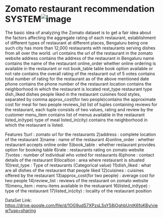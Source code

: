 # Zomato restaurant recommendation SYSTEM![image](https://user-images.githubusercontent.com/67328106/114341133-add81d80-9b76-11eb-8ead-766419dbfad1.png)

The basic idea of analyzing the Zomato dataset is to get a fair idea about the factors affecting the aggregate rating of 
each restaurant, establishment of different types of restaurant at different places, Bengaluru being one such city has 
more than 12,000 restaurants with restaurants serving dishes from all over the world. 
url contains the url of the restaurant in the zomato website address contains 
the address of the restaurant in Bengaluru name contains the name of the restaurant online_order whether online ordering
is available in the restaurant or not book_table table book option available or not rate contains the overall rating of 
the restaurant out of 5 votes contains total number of rating for the restaurant as of 
the above mentioned date phone contains the phone number of the restaurant location contains 
the neighborhood in which the restaurant is located rest_type restaurant type dish_liked dishes people liked in 
the restaurant cuisines food styles, separated by comma approx_cost(for two people)contains the approximate cost for meal for two people 
reviews_list list of tuples containing reviews for the restaurant, each tuple consists of two values, rating and review by 
the customer menu_item contains list of menus available in the restaurant listed_in(type) type of meal listed_in(city) contains 
the neighborhood in which the restaurant is listed.


Features
1)url : zomato url for the restaurants
2)address : complete location of the restaurant
3)name : name of the restaurant
4)online_order : whether restaurant accepts online order
5)book_table : whether restaurant provides option for booking table
6)rate : restaurants rating on zomato website
7)votes : number of individual who voted for restaurants
8)phone : contact details of the restaurant
9)localtion : area where restaurant is situated
10)rest_type : Type of restaurants (Categorical value)
11)dish_liked : what are all dishes of the restaurant that people liked
12)cuisines : cuisines offered by the restaurant
13)approx_cost(for two people) : average cost for two people
14)review_list : reviews of the restaurant on zomato website
15)menu_item : menu items available in the restuarant
16)listed_in(type) : type of the restaurant
17)listed_in(city) : locality of the restaurant position

DataSet Link: https://drive.google.com/file/d/1OG9udS7XPzsLSsY58jOghbUntK6foKBy/view?usp=sharing
